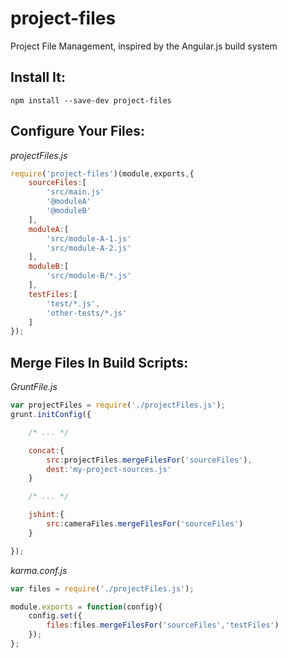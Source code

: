 project-files
=============

Project File Management, inspired by the Angular.js build system

Install It:
----------
```
npm install --save-dev project-files
```

Configure Your Files:
---------------------
*projectFiles.js*
```javascript
require('project-files')(module,exports,{
    sourceFiles:[
        'src/main.js'
        '@moduleA'
        '@moduleB'
    ],
    moduleA:[
        'src/module-A-1.js'
        'src/module-A-2.js'
    ],
    moduleB:[
        'src/module-B/*.js'
    ],
    testFiles:[
        'test/*.js',
        'other-tests/*.js'
    ]
});
```

Merge Files In Build Scripts:
-----------------------------
*GruntFile.js*
```javascript
var projectFiles = require('./projectFiles.js');
grunt.initConfig({

    /* ... */

    concat:{
        src:projectFiles.mergeFilesFor('sourceFiles'),
        dest:'my-project-sources.js'
    }

    /* ... */

    jshint:{
        src:cameraFiles.mergeFilesFor('sourceFiles')
    }

});
```
*karma.conf.js*
```javascript
var files = require('./projectFiles.js');

module.exports = function(config){
    config.set({
        files:files.mergeFilesFor('sourceFiles','testFiles')
    });
};

```